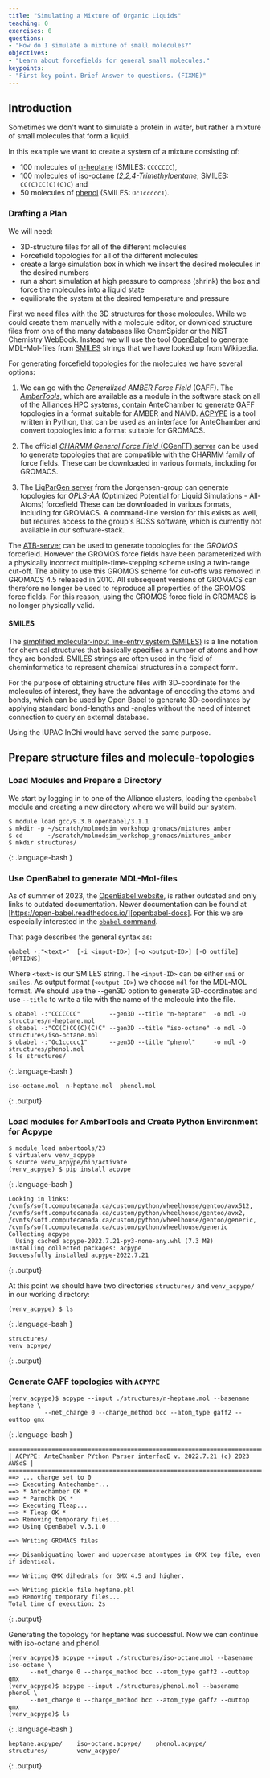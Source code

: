 ```yaml
---
title: "Simulating a Mixture of Organic Liquids"
teaching: 0
exercises: 0
questions:
- "How do I simulate a mixture of small molecules?"
objectives:
- "Learn about forcefields for general small molecules."
keypoints:
- "First key point. Brief Answer to questions. (FIXME)"
---
```


## Introduction

Sometimes we don't want to simulate a protein in water, but rather a mixture 
of small molecules that form a liquid.

In this example we want to create a system of a mixture consisting of:

* 100 molecules of [n-heptane][heptane] (SMILES: `CCCCCCC`), 
* 100 molecules of [iso-octane][isooctane] (*2,2,4-Trimethylpentane*; SMILES: `CC(C)CC(C)(C)C`) and 
*  50 molecules of [phenol][phenol] (SMILES: `Oc1ccccc1`).

### Drafting a Plan
We will need:

* 3D-structure files for all of the different molecules
* Forcefield topologies for all of the different molecules
* create a large simulation box in which we insert the desired molecules in 
  the desired numbers
* run a short simulation at high pressure to compress (shrink) the box and force
  the molecules into a liquid state
* equilibrate the system at the desired temperature and pressure

First we need files with the 3D structures for those molecules. While we
could create them manually with a molecule editor, or download structure
files from one of the many databases like ChemSpider or the NIST Chemistry WebBook.
Instead we will use the tool [OpenBabel][openbabel] to generate MDL-Mol-files 
from [SMILES][SMILES] strings that we have looked up from Wikipedia.

For generating forcefield topologies for the molecules we have several options:

1. We can go with the *Generalized AMBER Force Field* (GAFF). The [*AmberTools*][ambertools],
   which are available as a module in the software stack on all of the Alliances HPC systems,
   contain AnteChamber to generate GAFF topologies in a format suitable for AMBER and NAMD.
   [ACPYPE][acpype] is a tool written in Python, that can be used as an interface for
   AnteChamber and convert topologies into a format suitable for GROMACS.

2. The official [*CHARMM General Force Field* (CGenFF) server][cgenff] can be used to 
   generate topologies that are compatible with the CHARMM family of force fields.
   These can be downloaded in various formats, including for GROMACS.

3. The [LigParGen server][ligpargen] from the Jorgensen-group can generate topologies
   for *OPLS-AA* (Optimized Potential for Liquid Simulations - All-Atoms) forcefield
   These can be downloaded in various formats, including for GROMACS.
   A command-line version for this exists as well, but requires access to the group's
   BOSS software, which is currently not available in our software-stack.

The [ATB-server][atb] can be used to generate topologies for the *GROMOS* forcefield.
However the GROMOS force fields have been parameterized with a physically incorrect 
multiple-time-stepping scheme using a twin-range cut-off.
The ability to use this GROMOS scheme for cut-offs was removed in GROMACS 4.5
released in 2010.  All subsequent versions of GROMACS can therefore no longer be used
to reproduce all properties of the GROMOS force fields.
For this reason, using the GROMOS force field in GROMACS is no longer physically valid.

#### SMILES
The [simplified molecular-input line-entry system (SMILES)][SMILES] is a line notation
for chemical structures that basically specifies a number of atoms and how they are
bonded.  SMILES strings are often used in the field of cheminformatics to represent
chemical structures in a compact form.

For the purpose of obtaining structure files with 3D-coordinate for the molecules
of interest, they have the advantage of encoding the atoms and bonds, which can be
used by Open Babel to generate 3D-coordinates by applying standard bond-lengths and
-angles without the need of internet connection to query an external database.

Using the IUPAC InChi would have served the same purpose. 

## Prepare structure files and molecule-topologies
### Load Modules and Prepare a Directory

We start by logging in to one of the Alliance clusters, loading
the `openbabel` module and creating a new directory where we will
build our system.

~~~
$ module load gcc/9.3.0 openbabel/3.1.1
$ mkdir -p ~/scratch/molmodsim_workshop_gromacs/mixtures_amber
$ cd       ~/scratch/molmodsim_workshop_gromacs/mixtures_amber
$ mkdir structures/
~~~
{: .language-bash }

### Use OpenBabel to generate MDL-Mol-files

As of summer of 2023, the [OpenBabel website][openbabel], is rather outdated
and only links to outdated documentation.  Newer documentation can be found
at [https://open-babel.readthedocs.io/][openbabel-docs]. 
For this we are especially interested in the [`obabel` command][obabel-manual].

That page describes the general syntax as:

`obabel -:"<text>"  [-i <input-ID>] [-o <output-ID>] [-O outfile] [OPTIONS]`

Where `<text>` is our SMILES string. The `<input-ID>`  can be either `smi`
or `smiles`.  As output format (`<output-ID>`) we choose `mdl` for the MDL-MOL format.
We should use the --gen3D option to generate 3D-coordinates and use `--title`
to write a tile with the name of the molecule into the file.

~~~
$ obabel -:"CCCCCCC"        --gen3D --title "n-heptane"  -o mdl -O structures/n-heptane.mol
$ obabel -:"CC(C)CC(C)(C)C" --gen3D --title "iso-octane" -o mdl -O structures/iso-octane.mol
$ obabel -:"Oc1ccccc1"      --gen3D --title "phenol"     -o mdl -O structures/phenol.mol
$ ls structures/
~~~
{: .language-bash }

~~~
iso-octane.mol  n-heptane.mol  phenol.mol
~~~
{: .output}

### Load modules for AmberTools and Create Python Environment for Acpype

~~~
$ module load ambertools/23
$ virtualenv venv_acpype
$ source venv_acpype/bin/activate
(venv_acpype) $ pip install acpype
~~~
{: .language-bash }
~~~
Looking in links: /cvmfs/soft.computecanada.ca/custom/python/wheelhouse/gentoo/avx512, /cvmfs/soft.computecanada.ca/custom/python/wheelhouse/gentoo/avx2, /cvmfs/soft.computecanada.ca/custom/python/wheelhouse/gentoo/generic, /cvmfs/soft.computecanada.ca/custom/python/wheelhouse/generic
Collecting acpype
  Using cached acpype-2022.7.21-py3-none-any.whl (7.3 MB)
Installing collected packages: acpype
Successfully installed acpype-2022.7.21
~~~
{: .output}

At this point we should have two directories `structures/` and `venv_acpype/` in our
working directory:
~~~
(venv_acpype) $ ls
~~~
{: .language-bash }
~~~
structures/
venv_acpype/
~~~
{: .output}

### Generate GAFF topologies with `ACPYPE`

~~~
(venv_acpype)$ acpype --input ./structures/n-heptane.mol --basename heptane \
          --net_charge 0 --charge_method bcc --atom_type gaff2 --outtop gmx 
~~~
{: .language-bash }
~~~
===========================================================================
| ACPYPE: AnteChamber PYthon Parser interfacE v. 2022.7.21 (c) 2023 AWSdS |
===========================================================================
==> ... charge set to 0
==> Executing Antechamber...
==> * Antechamber OK *
==> * Parmchk OK *
==> Executing Tleap...
==> * Tleap OK *
==> Removing temporary files...
==> Using OpenBabel v.3.1.0

==> Writing GROMACS files

==> Disambiguating lower and uppercase atomtypes in GMX top file, even if identical.

==> Writing GMX dihedrals for GMX 4.5 and higher.

==> Writing pickle file heptane.pkl
==> Removing temporary files...
Total time of execution: 2s
~~~
{: .output}

Generating the topology for heptane was successful. Now we can continue with iso-octane and phenol.

~~~
(venv_acpype)$ acpype --input ./structures/iso-octane.mol --basename iso-octane \
      --net_charge 0 --charge_method bcc --atom_type gaff2 --outtop gmx 
(venv_acpype)$ acpype --input ./structures/phenol.mol --basename phenol \
      --net_charge 0 --charge_method bcc --atom_type gaff2 --outtop gmx 
(venv_acpype)$ ls
~~~
{: .language-bash }
~~~
heptane.acpype/    iso-octane.acpype/    phenol.acpype/  
structures/        venv_acpype/
~~~
{: .output}


[acpype]: https://github.com/alanwilter/acpype#readme
[ambertools]: http://ambermd.org/AmberTools.php
[atb]: https://atb.uq.edu.au/
[cgenff]: https://cgenff.umaryland.edu/
[heptane]: https://en.wikipedia.org/wiki/Heptane
[isooctane]: https://en.wikipedia.org/wiki/2,2,4-Trimethylpentane
[ligpargen]: http://zarbi.chem.yale.edu/ligpargen/
[obabel-manual]: https://open-babel.readthedocs.io/en/latest/Command-line_tools/babel.html
[openbabel-docs]: https://open-babel.readthedocs.io/en/latest/
[openbabel]: http://openbabel.org/
[phenol]:  https://en.wikipedia.org/wiki/Phenol
[SMILES]: https://en.wikipedia.org/wiki/SMILES